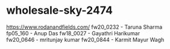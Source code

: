 # wholesale-sky-2474



https://www.rodanandfields.com/	
fw20_0232 - Taruna Sharma	
fp05_160 - Anup Das
fw18_0027 - Gayathri Harikumar	
fw20_0646 - mritunjay kumar
fw20_0844 - Karmit	Mayur Wagh
